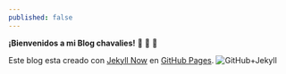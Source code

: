 ```yaml
---
published: false
---
```

**¡Bienvenidos a mi Blog chavalies!** :clap: :clap: :clap:

Este blog esta creado con [Jekyll Now](http://github.com/barryclark/jekyll-now/) en [GitHub Pages](https://pages.github.com/).
![GitHub+Jekyll](/images/jekyll+github.png)
